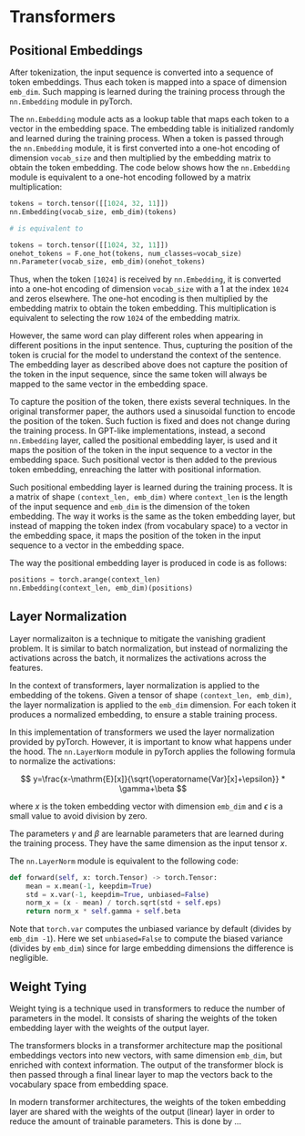 # Transformers

## Positional Embeddings

After tokenization, the input sequence is converted into a sequence of token embeddings. Thus each token is mapped into a space of dimension `emb_dim`. Such mapping is learned during the training process through the `nn.Embedding` module in pyTorch.

The `nn.Embedding` module acts as a lookup table that maps each token to a vector in the embedding space. The embedding table is initialized randomly and learned during the training process. When a token is passed through the `nn.Embedding` module, it is first converted into a one-hot encoding of dimension `vocab_size` and then multiplied by the embedding matrix to obtain the token embedding. The code below shows how the `nn.Embedding` module is equivalent to a one-hot encoding followed by a matrix multiplication:

```python
tokens = torch.tensor([[1024, 32, 11]])
nn.Embedding(vocab_size, emb_dim)(tokens)

# is equivalent to

tokens = torch.tensor([[1024, 32, 11]])
onehot_tokens = F.one_hot(tokens, num_classes=vocab_size)
nn.Parameter(vocab_size, emb_dim)(onehot_tokens)
```

Thus, when the token `[1024]` is received by `nn.Embedding`, it is converted into a one-hot encoding of dimension `vocab_size` with a 1 at the index `1024` and zeros elsewhere. The one-hot encoding is then multiplied by the embedding matrix to obtain the token embedding. This multiplication is equivalent to selecting the row `1024` of the embedding matrix.

However, the same word can play different roles when appearing in different positions in the input sentence. Thus, cupturing the position of the token is crucial for the model to understand the context of the sentence. The embedding layer as described above does not capture the position of the token in the input sequence, since the same token will always be mapped to the same vector in the embedding space. 

To capture the position of the token, there exists several techniques. In the original transformer paper, the authors used a sinusoidal function to encode the position of the token. Such fuction is fixed and does not change during the training process. In GPT-like implementations, instead, a second `nn.Embedding` layer, called the positional embedding layer, is used and it maps the position of the token in the input sequence to a vector in the embedding space. Such positional vector is then added to the previous token embedding, enreaching the latter with positional information.

Such positional embedding layer is learned during the training process. It is a matrix of shape `(context_len, emb_dim)` where `context_len` is the length of the input sequence and `emb_dim` is the dimension of the token embedding. The way it works is the same as the token embedding layer, but instead of mapping the token index (from vocabulary space) to a vector in the embedding space, it maps the position of the token in the input sequence to a vector in the embedding space.

The way the positional embedding layer is produced in code is as follows:

```python
positions = torch.arange(context_len)
nn.Embedding(context_len, emb_dim)(positions)
```

## Layer Normalization

Layer normalizaiton is a technique to mitigate the vanishing gradient problem. It is similar to batch normalization, but instead of normalizing the activations across the batch, it normalizes the activations across the features. 

In the context of transformers, layer normalization is applied to the embedding of the tokens. Given a tensor of shape `(context_len, emb_dim)`, the layer normalization is applied to the `emb_dim` dimension. For each token it produces a normalized embedding, to ensure a stable training process. 

In this implementation of transformers we used the layer normalization provided by pyTorch. However, it is important to know what happens under the hood. The `nn.LayerNorm` module in pyTorch applies the following formula to normalize the activations:

$$
y=\frac{x-\mathrm{E}[x]}{\sqrt{\operatorname{Var}[x]+\epsilon}} * \gamma+\beta
$$

where $x$ is the token embedding vector with dimension `emb_dim` and  $\epsilon$ is a small value to avoid division by zero. 

The parameters $\gamma$ and $\beta$ are learnable parameters that are learned during the training process. They have the same dimension as the input tensor $x$.

The `nn.LayerNorm` module is equivalent to the following code:

```python
def forward(self, x: torch.Tensor) -> torch.Tensor:
    mean = x.mean(-1, keepdim=True)
    std = x.var(-1, keepdim=True, unbiased=False)
    norm_x = (x - mean) / torch.sqrt(std + self.eps)
    return norm_x * self.gamma + self.beta
```

Note that `torch.var` computes the unbiased variance by default (divides by `emb_dim -1`). Here we set `unbiased=False` to compute the biased variance (divides by `emb_dim`) since for large embedding dimensions the difference is negligible.


## Weight Tying

Weight tying is a technique used in transformers to reduce the number of parameters in the model. It consists of sharing the weights of the token embedding layer with the weights of the output layer.

The transformers blocks in a transformer architecture map the positional embeddings vectors into new vectors, with same dimension `emb_dim`, but enriched with context information. The output of the transformer block is then passed through a final linear layer to map the vectors back to the vocabulary space from embedding space.

In modern transformer architectures, the weights of the token embedding layer are shared with the weights of the output (linear) layer in order to reduce the amount of trainable parameters. This is done by ...